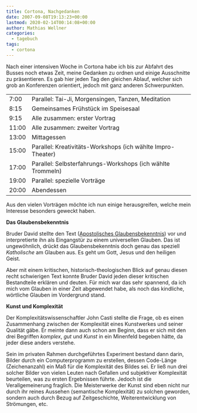 ```yaml
---
title: Cortona, Nachgedanken
date: 2007-09-08T19:13:23+00:00
lastmod: 2020-02-14T00:14:08+00:00
author: Mathias Wellner
categories:
  - tagebuch
tags:
  - cortona
---
```

Nach einer intensiven Woche in Cortona habe ich bis zur Abfahrt des Busses noch etwas Zeit, meine Gedanken zu ordnen und einige Ausschnitte zu präsentieren. Es gab hier jeden Tag den gleichen Ablauf, welcher sich grob an Konferenzen orientiert, jedoch mit ganz anderen Schwerpunkten.
<!--more-->

<table class="table table-striped">
  <tr>
    <td>7:00</td>    
    <td>Parallel: Tai-Ji, Morgensingen, Tanzen, Meditation</td>
  </tr>  
  <tr>
    <td>8:15</td>    
    <td>Gemeinsames Frühstück im Speisesaal</td>
  </tr>  
  <tr>
    <td>9:15</td>    
    <td>Alle zusammen: erster Vortrag</td>
  </tr>  
  <tr>
    <td>11:00</td>    
    <td>Alle zusammen: zweiter Vortrag</td>
  </tr>  
  <tr>
    <td>13:00</td>    
    <td>Mittagessen</td>
  </tr>  
  <tr>
    <td>15:00</td>    
    <td>Parallel: Kreativitäts-Workshops (ich wählte Impro-Theater)</td>
  </tr>  
  <tr>
    <td>17:00</td>    
    <td>Parallel: Selbsterfahrungs-Workshops (ich wählte Trommeln)</td>
  </tr>  
  <tr>
    <td>19:00</td>    
    <td>Parallel: spezielle Vorträge</td>
  </tr>  
  <tr>
    <td>20:00</td>    
    <td>Abendessen</td>
  </tr>
</table>

Aus den vielen Vorträgen möchte ich nun einige herausgreifen, welche mein Interesse besonders geweckt haben.

**Das Glaubensbekenntnis**

Bruder David stellte den Text ([Apostolisches Glaubensbekenntnis](http://de.wikipedia.org/wiki/Apostolisches_Glaubensbekenntnis)) vor und interpretierte ihn als Eingangstür zu einem universellen Glauben. Das ist ungewöhnlich, drückt das Glaubensbekenntnis doch genau das speziell _Katholische_ am Glauben aus. Es geht um Gott, Jesus und den heiligen Geist. 

Aber mit einem kritischen, historisch-theologischen Blick auf genau diesen recht schwierigen Text konnte Bruder David jeden dieser kritischen Bestandteile erklären und deuten. Für mich war das sehr spannend, da ich mich vom Glauben in einer Zeit abgewendet habe, als noch das kindliche, wörtliche Glauben im Vordergrund stand.

**Kunst und Komplexität**

Der Komplexitätswissenschaftler John Casti stellte die Frage, ob es einen Zusammenhang zwischen der Komplexität eines Kunstwerkes und seiner Qualität gäbe. Er meinte dann auch schon am Beginn, dass er sich mit den drei Begriffen _komplex_, _gut_ und _Kunst_ in ein Minenfeld begeben hätte, da jeder diese anders verstehe. 

Sein im privaten Rahmen durchgeführtes Experiment bestand dann darin, Bilder durch ein Computerprogramm zu erstellen, dessen Code-Länge (Zeichenanzahl) ein Maß für die Komplexität des Bildes sei. Er ließ nun drei solcher Bilder von vielen Leuten nach Gefallen und subjektiver Komplexität beurteilen, was zu ersten Ergebnissen führte. Jedoch ist die Verallgemeinerung fraglich. Die Meisterwerke der Kunst sind eben nicht nur durch ihr reines Aussehen (semantische Komplexität) zu solchen geworden, sondern auch durch Bezug auf Zeitgeschichte, Weiterentwicklung von Strömungen, etc.